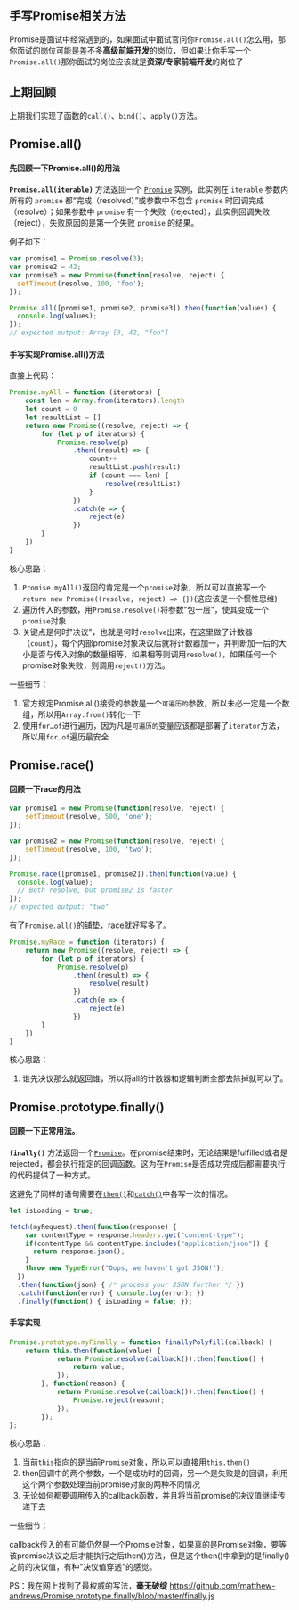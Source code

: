 ## 手写Promise相关方法

Promise是面试中经常遇到的，如果面试中面试官问你`Promise.all()`怎么用，那你面试的岗位可能是差不多**高级前端开发**的岗位，但如果让你手写一个`Promise.all()`那你面试的岗位应该就是**资深/专家前端开发**的岗位了



## 上期回顾

上期我们实现了函数的`call()`、`bind()`、`apply()`方法。

## Promise.all()

#### 先回顾一下Promise.all()的用法

**`Promise.all(iterable)`** 方法返回一个 [`Promise`](https://developer.mozilla.org/zh-CN/docs/Web/JavaScript/Reference/Global_Objects/Promise) 实例，此实例在 `iterable` 参数内所有的 `promise` 都“完成（resolved）”或参数中不包含 `promise` 时回调完成（resolve）；如果参数中  `promise` 有一个失败（rejected），此实例回调失败（reject），失败原因的是第一个失败 `promise` 的结果。

例子如下：

```javascript
var promise1 = Promise.resolve(3);
var promise2 = 42;
var promise3 = new Promise(function(resolve, reject) {
  setTimeout(resolve, 100, 'foo');
});

Promise.all([promise1, promise2, promise3]).then(function(values) {
  console.log(values);
});
// expected output: Array [3, 42, "foo"]
```



#### 手写实现Promise.all()方法

直接上代码：

```javascript
Promise.myAll = function (iterators) {
	const len = Array.from(iterators).length
	let count = 0
	let resultList = []
	return new Promise((resolve, reject) => {
        for (let p of iterators) {
            Promise.resolve(p)
                .then((result) => {
                    count++
                    resultList.push(result)
                    if (count === len) {
                        resolve(resultList)
                    }
                })
                .catch(e => {
                    reject(e)
                })
        }
	})
}
```

核心思路：

1. `Promise.myAll()`返回的肯定是一个`promise`对象，所以可以直接写一个`return new Promise((resolve, reject) => {})`(这应该是一个惯性思维)
2. 遍历传入的参数，用`Promise.resolve()`将参数"包一层"，使其变成一个`promise`对象
3. 关键点是何时"决议"，也就是何时`resolve`出来，在这里做了计数器（`count`），每个内部promise对象决议后就将计数器加一，并判断加一后的大小是否与传入对象的数量相等，如果相等则调用`resolve()`，如果任何一个promise对象失败，则调用`reject()`方法。

一些细节：

1. 官方规定Promise.all()接受的参数是一个`可遍历的`参数，所以未必一定是一个数组，所以用`Array.from()`转化一下
2. 使用`for…of`进行遍历，因为凡是`可遍历的`变量应该都是部署了`iterator`方法，所以用`for…of`遍历最安全



## Promise.race()

#### 回顾一下race的用法

```javascript
var promise1 = new Promise(function(resolve, reject) {
    setTimeout(resolve, 500, 'one');
});

var promise2 = new Promise(function(resolve, reject) {
    setTimeout(resolve, 100, 'two');
});

Promise.race([promise1, promise2]).then(function(value) {
  console.log(value);
  // Both resolve, but promise2 is faster
});
// expected output: "two"
```



有了`Promise.all()`的铺垫，race就好写多了。

```javascript
Promise.myRace = function (iterators) {
	return new Promise((resolve, reject) => {
        for (let p of iterators) {
            Promise.resolve(p)
                .then((result) => {
                    resolve(result)
                })
                .catch(e => {
                    reject(e)
                })
        }
	})
}
```

核心思路：

1. 谁先决议那么就返回谁，所以将all的计数器和逻辑判断全部去除掉就可以了。



## Promise.prototype.finally()

#### 回顾一下正常用法。

**`finally()`** 方法返回一个[`Promise`](https://developer.mozilla.org/zh-CN/docs/Web/JavaScript/Reference/Global_Objects/Promise)。在promise结束时，无论结果是fulfilled或者是rejected，都会执行指定的回调函数。这为在`Promise`是否成功完成后都需要执行的代码提供了一种方式。

这避免了同样的语句需要在[`then()`](https://developer.mozilla.org/zh-CN/docs/Web/JavaScript/Reference/Global_Objects/Promise/then)和[`catch()`](https://developer.mozilla.org/zh-CN/docs/Web/JavaScript/Reference/Global_Objects/Promise/catch)中各写一次的情况。

```javascript
let isLoading = true;

fetch(myRequest).then(function(response) {
    var contentType = response.headers.get("content-type");
    if(contentType && contentType.includes("application/json")) {
      return response.json();
    }
    throw new TypeError("Oops, we haven't got JSON!");
  })
  .then(function(json) { /* process your JSON further */ })
  .catch(function(error) { console.log(error); })
  .finally(function() { isLoading = false; });
```

#### 手写实现

```javascript
Promise.prototype.myFinally = function finallyPolyfill(callback) {
    return this.then(function(value) {
            return Promise.resolve(callback()).then(function() {
                return value;
            });
        }, function(reason) {
            return Promise.resolve(callback()).then(function() {
                Promise.reject(reason);
            });
        });
};
```



核心思路：

1. 当前`this`指向的是当前`Promise`对象，所以可以直接用`this.then()`
2. then回调中的两个参数，一个是成功时的回调，另一个是失败是的回调，利用这个两个参数处理当前promise对象的两种不同情况
3. 无论如何都要调用传入的callback函数，并且将当前promise的决议值继续传递下去



一些细节：

callback传入的有可能仍然是一个Promsie对象，如果真的是Promise对象，要等该promise决议之后才能执行之后then()方法，但是这个then()中拿到的是finally()之前的决议值，有种"决议值穿透"的感觉。



PS：我在网上找到了最权威的写法，**毫无破绽**  https://github.com/matthew-andrews/Promise.prototype.finally/blob/master/finally.js